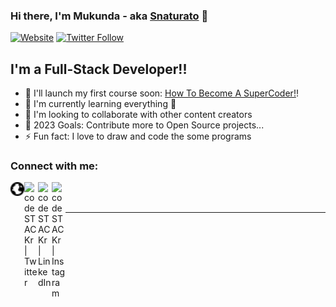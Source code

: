 ### Hi there, I'm Mukunda - aka [Snaturato][website] 👋

[![Website](https://img.shields.io/website?label=tacnix.com&style=for-the-badge&url=https%3A%2F%2Ftacnix.com)](https://tacnix.com)
[![Twitter Follow](https://img.shields.io/twitter/follow/PanchalMukundaK?color=1DA1F2&logo=twitter&style=for-the-badge)](https://twitter.com/intent/follow?original_referer=https%3A%2F%2Fgithub.com%2FPanchalMukundaK&screen_name=PanchalMukundaK)

## I'm a Full-Stack Developer!!

- 🔭 I'll launch my first course soon: [How To Become A SuperCoder!][course]!
- 🌱 I'm currently learning everything 🤣
- 👯 I'm looking to collaborate with other content creators
- 🥅 2023 Goals: Contribute more to Open Source projects...
- ⚡ Fun fact: I love to draw and code the some programs

### Connect with me:

[<img align="left" alt="codeSTACKr.com" width="22px" src="https://raw.githubusercontent.com/iconic/open-iconic/master/svg/globe.svg" />][website]
<!-- [<img align="left" alt="codeSTACKr | YouTube" width="22px" src="https://cdn.jsdelivr.net/npm/simple-icons@v3/icons/youtube.svg" />][youtube] -->
[<img align="left" alt="codeSTACKr | Twitter" width="22px" src="https://cdn.jsdelivr.net/npm/simple-icons@v3/icons/twitter.svg" />][twitter]
[<img align="left" alt="codeSTACKr | LinkedIn" width="22px" src="https://cdn.jsdelivr.net/npm/simple-icons@v3/icons/linkedin.svg" />][linkedin]
[<img align="left" alt="codeSTACKr | Instagram" width="22px" src="https://cdn.jsdelivr.net/npm/simple-icons@v3/icons/instagram.svg" />][instagram]

<br />
<br />

---

[website]: https://tacnix.com
[course]: https://course.tacnix.com
[twitter]: https://twitter.com/panchalmukundak
[youtube]: https://www.youtube.com/channel/UCqMUGxIvXsM3sMHEB4Gm5PQ
[instagram]: https://instagram.com/panchalmukundak
[linkedin]: https://linkedin.com/in/panchalmukundak
[webdevplaylist]: https://www.youtube.com/channel/UCqMUGxIvXsM3sMHEB4Gm5PQ/playlists
